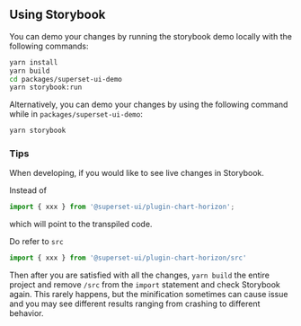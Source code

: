 ## Using Storybook

You can demo your changes by running the storybook demo locally with the following commands:

```sh
yarn install
yarn build
cd packages/superset-ui-demo
yarn storybook:run
```

Alternatively, you can demo your changes by using the following command while in `packages/superset-ui-demo`:

```sh
yarn storybook
```

### Tips

When developing, if you would like to see live changes in Storybook.

Instead of

```js
import { xxx } from '@superset-ui/plugin-chart-horizon';
```

which will point to the transpiled code.

Do refer to `src`

```js
import { xxx } from '@superset-ui/plugin-chart-horizon/src'
```

Then after you are satisfied with all the changes, `yarn build` the entire project and remove `/src` from the `import` statement and check Storybook again. This rarely happens, but the minification sometimes can cause issue and you may see different results ranging from crashing to different behavior.

